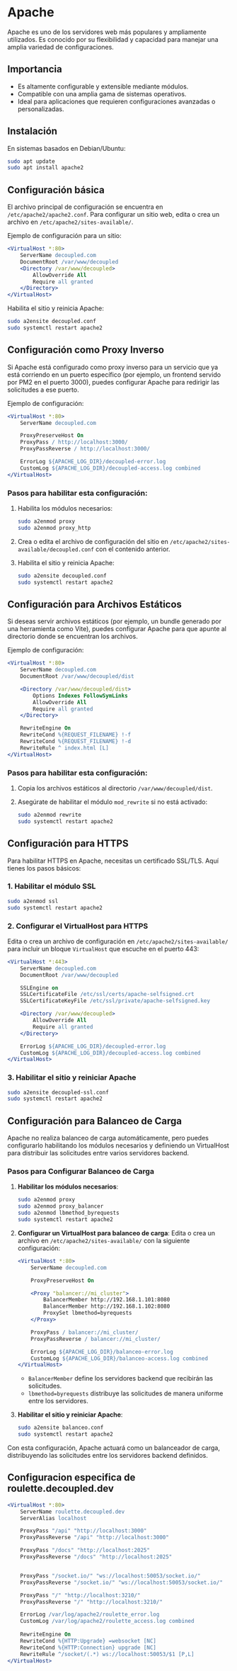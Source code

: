 # Apache

Apache es uno de los servidores web más populares y ampliamente utilizados. Es conocido por su flexibilidad y capacidad para manejar una amplia variedad de configuraciones.

## Importancia

- Es altamente configurable y extensible mediante módulos.
- Compatible con una amplia gama de sistemas operativos.
- Ideal para aplicaciones que requieren configuraciones avanzadas o personalizadas.

## Instalación

En sistemas basados en Debian/Ubuntu:

```bash
sudo apt update
sudo apt install apache2
```

## Configuración básica

El archivo principal de configuración se encuentra en `/etc/apache2/apache2.conf`. Para configurar un sitio web, edita o crea un archivo en `/etc/apache2/sites-available/`.

Ejemplo de configuración para un sitio:

```apache
<VirtualHost *:80>
    ServerName decoupled.com
    DocumentRoot /var/www/decoupled
    <Directory /var/www/decoupled>
        AllowOverride All
        Require all granted
    </Directory>
</VirtualHost>
```

Habilita el sitio y reinicia Apache:

```bash
sudo a2ensite decoupled.conf
sudo systemctl restart apache2
```

## Configuración como Proxy Inverso

Si Apache está configurado como proxy inverso para un servicio que ya está corriendo en un puerto específico (por ejemplo, un frontend servido por PM2 en el puerto 3000), puedes configurar Apache para redirigir las solicitudes a ese puerto.

Ejemplo de configuración:

```apache
<VirtualHost *:80>
    ServerName decoupled.com

    ProxyPreserveHost On
    ProxyPass / http://localhost:3000/
    ProxyPassReverse / http://localhost:3000/

    ErrorLog ${APACHE_LOG_DIR}/decoupled-error.log
    CustomLog ${APACHE_LOG_DIR}/decoupled-access.log combined
</VirtualHost>
```

### Pasos para habilitar esta configuración:

1. Habilita los módulos necesarios:

   ```bash
   sudo a2enmod proxy
   sudo a2enmod proxy_http
   ```

2. Crea o edita el archivo de configuración del sitio en `/etc/apache2/sites-available/decoupled.conf` con el contenido anterior.

3. Habilita el sitio y reinicia Apache:

   ```bash
   sudo a2ensite decoupled.conf
   sudo systemctl restart apache2
   ```

## Configuración para Archivos Estáticos

Si deseas servir archivos estáticos (por ejemplo, un bundle generado por una herramienta como Vite), puedes configurar Apache para que apunte al directorio donde se encuentran los archivos.

Ejemplo de configuración:

```apache
<VirtualHost *:80>
    ServerName decoupled.com
    DocumentRoot /var/www/decoupled/dist

    <Directory /var/www/decoupled/dist>
        Options Indexes FollowSymLinks
        AllowOverride All
        Require all granted
    </Directory>

    RewriteEngine On
    RewriteCond %{REQUEST_FILENAME} !-f
    RewriteCond %{REQUEST_FILENAME} !-d
    RewriteRule ^ index.html [L]
</VirtualHost>
```

### Pasos para habilitar esta configuración:

1. Copia los archivos estáticos al directorio `/var/www/decoupled/dist`.

2. Asegúrate de habilitar el módulo `mod_rewrite` si no está activado:

   ```bash
   sudo a2enmod rewrite
   sudo systemctl restart apache2
   ```

## Configuración para HTTPS

Para habilitar HTTPS en Apache, necesitas un certificado SSL/TLS. Aquí tienes los pasos básicos:

### 1. Habilitar el módulo SSL

```bash
sudo a2enmod ssl
sudo systemctl restart apache2
```

### 2. Configurar el VirtualHost para HTTPS

Edita o crea un archivo de configuración en `/etc/apache2/sites-available/` para incluir un bloque `VirtualHost` que escuche en el puerto 443:

```apache
<VirtualHost *:443>
    ServerName decoupled.com
    DocumentRoot /var/www/decoupled

    SSLEngine on
    SSLCertificateFile /etc/ssl/certs/apache-selfsigned.crt
    SSLCertificateKeyFile /etc/ssl/private/apache-selfsigned.key

    <Directory /var/www/decoupled>
        AllowOverride All
        Require all granted
    </Directory>

    ErrorLog ${APACHE_LOG_DIR}/decoupled-error.log
    CustomLog ${APACHE_LOG_DIR}/decoupled-access.log combined
</VirtualHost>
```

### 3. Habilitar el sitio y reiniciar Apache

```bash
sudo a2ensite decoupled-ssl.conf
sudo systemctl restart apache2
```

## Configuración para Balanceo de Carga

Apache no realiza balanceo de carga automáticamente, pero puedes configurarlo habilitando los módulos necesarios y definiendo un VirtualHost para distribuir las solicitudes entre varios servidores backend.

### Pasos para Configurar Balanceo de Carga

1. **Habilitar los módulos necesarios**:

   ```bash
   sudo a2enmod proxy
   sudo a2enmod proxy_balancer
   sudo a2enmod lbmethod_byrequests
   sudo systemctl restart apache2
   ```

2. **Configurar un VirtualHost para balanceo de carga**:
   Edita o crea un archivo en `/etc/apache2/sites-available/` con la siguiente configuración:

   ```apache
   <VirtualHost *:80>
       ServerName decoupled.com

       ProxyPreserveHost On

       <Proxy "balancer://mi_cluster">
           BalancerMember http://192.168.1.101:8080
           BalancerMember http://192.168.1.102:8080
           ProxySet lbmethod=byrequests
       </Proxy>

       ProxyPass / balancer://mi_cluster/
       ProxyPassReverse / balancer://mi_cluster/

       ErrorLog ${APACHE_LOG_DIR}/balanceo-error.log
       CustomLog ${APACHE_LOG_DIR}/balanceo-access.log combined
   </VirtualHost>
   ```

   - `BalancerMember` define los servidores backend que recibirán las solicitudes.
   - `lbmethod=byrequests` distribuye las solicitudes de manera uniforme entre los servidores.

3. **Habilitar el sitio y reiniciar Apache**:
   ```bash
   sudo a2ensite balanceo.conf
   sudo systemctl restart apache2
   ```

Con esta configuración, Apache actuará como un balanceador de carga, distribuyendo las solicitudes entre los servidores backend definidos.

## Configuracion especifica de roulette.decoupled.dev

```apache
<VirtualHost *:80>
    ServerName roulette.decoupled.dev
    ServerAlias localhost

    ProxyPass "/api" "http://localhost:3000"
    ProxyPassReverse "/api" "http://localhost:3000"

    ProxyPass "/docs" "http://localhost:2025"
    ProxyPassReverse "/docs" "http://localhost:2025"


    ProxyPass "/socket.io/" "ws://localhost:50053/socket.io/"
    ProxyPassReverse "/socket.io/" "ws://localhost:50053/socket.io/"

    ProxyPass "/" "http://localhost:3210/"
    ProxyPassReverse "/" "http://localhost:3210/"

    ErrorLog /var/log/apache2/roulette_error.log
    CustomLog /var/log/apache2/roulette_access.log combined
    
    RewriteEngine On
    RewriteCond %{HTTP:Upgrade} =websocket [NC]
    RewriteCond %{HTTP:Connection} upgrade [NC]
    RewriteRule ^/socket/(.*) ws://localhost:50053/$1 [P,L]
</VirtualHost>

```

